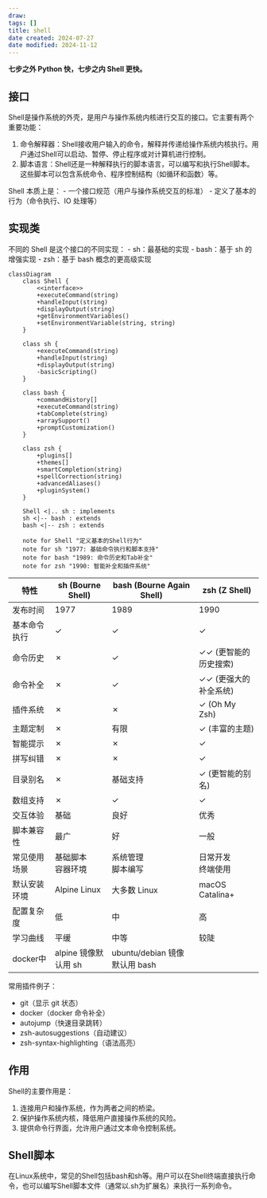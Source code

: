```yaml
---
draw:
tags: []
title: shell
date created: 2024-07-27
date modified: 2024-11-12
---
```


**七步之外 Python 快，七步之内 Shell 更快。**

## 接口

Shell是操作系统的外壳，是用户与操作系统内核进行交互的接口。它主要有两个重要功能：
1. 命令解释器：Shell接收用户输入的命令，解释并传递给操作系统内核执行。用户通过Shell可以启动、暂停、停止程序或对计算机进行控制。
2. 脚本语言：Shell还是一种解释执行的脚本语言，可以编写和执行Shell脚本。这些脚本可以包含系统命令、程序控制结构（如循环和函数）等。

Shell 本质上是：
    - 一个接口规范（用户与操作系统交互的标准）
    - 定义了基本的行为（命令执行、IO 处理等）

## 实现类

不同的 Shell 是这个接口的不同实现：
    - sh：最基础的实现
    - bash：基于 sh 的增强实现
    - zsh：基于 bash 概念的更高级实现

```mermaid
classDiagram
    class Shell {
        <<interface>>
        +executeCommand(string)
        +handleInput(string)
        +displayOutput(string)
        +getEnvironmentVariables()
        +setEnvironmentVariable(string, string)
    }

    class sh {
        +executeCommand(string)
        +handleInput(string)
        +displayOutput(string)
        -basicScripting()
    }

    class bash {
        +commandHistory[]
        +executeCommand(string)
        +tabComplete(string)
        +arraySupport()
        +promptCustomization()
    }

    class zsh {
        +plugins[]
        +themes[]
        +smartCompletion(string)
        +spellCorrection(string)
        +advancedAliases()
        +pluginSystem()
    }

    Shell <|.. sh : implements
    sh <|-- bash : extends
    bash <|-- zsh : extends

    note for Shell "定义基本的Shell行为"
    note for sh "1977: 基础命令执行和脚本支持"
    note for bash "1989: 命令历史和Tab补全"
    note for zsh "1990: 智能补全和插件系统"
```

| 特性      | sh (Bourne Shell) | bash (Bourne Again Shell) | zsh (Z Shell)   |
| ------- | ----------------- | ------------------------- | --------------- |
| 发布时间    | 1977              | 1989                      | 1990            |
| 基本命令执行  | ✓                 | ✓                         | ✓               |
| 命令历史    | ✗                 | ✓                         | ✓✓ (更智能的历史搜索)   |
| 命令补全    | ✗                 | ✓                         | ✓✓ (更强大的补全系统)   |
| 插件系统    | ✗                 | ✗                         | ✓ (Oh My Zsh)   |
| 主题定制    | ✗                 | 有限                        | ✓ (丰富的主题)       |
| 智能提示    | ✗                 | ✗                         | ✓               |
| 拼写纠错    | ✗                 | ✗                         | ✓               |
| 目录别名    | ✗                 | 基础支持                      | ✓ (更智能的别名)      |
| 数组支持    | ✗                 | ✓                         | ✓               |
| 交互体验    | 基础                | 良好                        | 优秀              |
| 脚本兼容性   | 最广                | 好                         | 一般              |
| 常见使用场景  | 基础脚本<br>容器环境      | 系统管理<br>脚本编写              | 日常开发<br>终端使用    |
| 默认安装环境  | Alpine Linux      | 大多数 Linux                 | macOS Catalina+ |
| 配置复杂度   | 低                 | 中                         | 高               |
| 学习曲线    | 平缓                | 中等                        | 较陡              |
| docker中 | alpine 镜像默认用 sh   | ubuntu/debian 镜像默认用 bash  |                 |

常用插件例子：
- git（显示 git 状态）
- docker（docker 命令补全）
- autojump（快速目录跳转）
- zsh-autosuggestions（自动建议）
- zsh-syntax-highlighting（语法高亮）

## 作用

Shell的主要作用是：
1. 连接用户和操作系统，作为两者之间的桥梁。
2. 保护操作系统内核，降低用户直接操作系统的风险。
3. 提供命令行界面，允许用户通过文本命令控制系统。
## Shell脚本

在Linux系统中，常见的Shell包括bash和sh等。用户可以在Shell终端直接执行命令，也可以编写Shell脚本文件（通常以.sh为扩展名）来执行一系列命令。